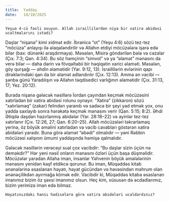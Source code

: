 ```yaml
---
title:  Yaddaş
date:   14/10/2025
---
```


`Yeşua 4-cü fəsli oxuyun. Allah israillilərdən niyə bir xatirə abidəsi ucaltmalarını istədi?`

Daşlar “nişanə” kimi xidmət edir. İbranicə “ot” (Yeşu 4:6) sözü tez-tez “möcüzə” anlayışı ilə əlaqələndirilir və Allahın etdiyi möcüzələrə işarə edə bilər (bax: dünənki araşdırmaya). Məsələn, Misirə göndərilən bəla və cəzalar (Çıx. 7:3; Qan. 4:34). Bu söz həmçinin “simvol” və ya “əlamət” mənasını da verə bilər — daha dərin və fövqəltəbii bir həqiqətin xarici əlaməti. Məsələn, göy qurşağı — əhdin əlamətidir (Yar. 9:12, 13). İsraillilərin evlərinin qapı dirəklərindəki qan da bir əlamət adlandırılır (Çıx. 12:13). Amma ən vacibi — şənbə günü Yaradılışın və Allahın təqdisedici varlığının əlamətidir (Çıx. 31:13, 17; Yez. 20:12).

Burada nişanə gələcək nəsillərə İordan çayından keçmək möcüzəsini xatırladan bir xatirə abidəsi rolunu oynayır. “Xatirə” (zikkaron) sözü “xatırlamaq” (zakar) felindən yaranıb və sadəcə bir şeyi yad etmək yox, onu yadda saxlayıb sonra hərəkətə keçmək mənasını verir (Qan. 5:15; 8:2). Əhdi Ətiqdə daşdan hazırlanmış abidələr (Yar. 28:18–22) və ayinlər tez-tez xatırlanır (Çıx. 12:26, 27; Qan. 6:20–25). Allah möcüzələri təkrarlamaq yerinə, öz böyük əməlini xatırladan və vacib cavabları göstərən xatirə abidələri yaradır. Buna görə əlamət “əbədi” olmalıdır — yəni Rəbbin möcüzəsi xalqının ümumi yaddaşında həmişə qalmalıdır.

Gələcək nəsillərin verəcəyi sual çox vacibdir: “Bu daşlar sizin üçün nə deməkdir?” Hər yeni nəsil onların mənasını özləri üçün başa düşməlidir. Möcüzələr yaradan Allaha iman, insanlar Yəhvenin böyük əmələlərinin mənasını yenidən kəşf etdikcə qorunur. Bu iman, Müqəddəs kitab ənənələrinə əsaslanan həyatı, həyat gücündən və həvəsindən məhrum olan ənənəçilikdən ayırmağa kömək edir. Vacibdir ki, Müqəddəs kitaba əsaslanan imanımız bizim öz şəxsi imanımız olsun. Heç kim, xüsusən də əcdadlarımız, bizim yerimizə iman edə bilməz.

`Həyatınızdakı hansı hadisələrə görə xatirə abidələri ucaldardınız?`